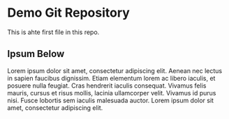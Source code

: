 # Demo Git Repository

This is ahte first file in this repo.

## Ipsum Below

Lorem ipsum dolor sit amet, consectetur adipiscing elit. Aenean nec lectus in sapien faucibus dignissim. Etiam elementum lorem ac libero iaculis, et posuere nulla feugiat. Cras hendrerit iaculis consequat. Vivamus felis mauris, cursus et risus mollis, lacinia ullamcorper velit. Vivamus id purus nisi. Fusce lobortis sem iaculis malesuada auctor. Lorem ipsum dolor sit amet, consectetur adipiscing elit.
